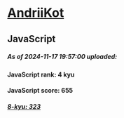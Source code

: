 # [AndriiKot](https://www.codewars.com/users/AndriiKot) 
## JavaScript

##### As of 2024-11-17 19:57:00 uploaded:

#### JavaScript rank: 4 kyu

#### JavaScript score: 655

##### [8-kyu: 323](https://github.com/AndriiKot/JavaScript__CodeWars/tree/main/kyu-8)

